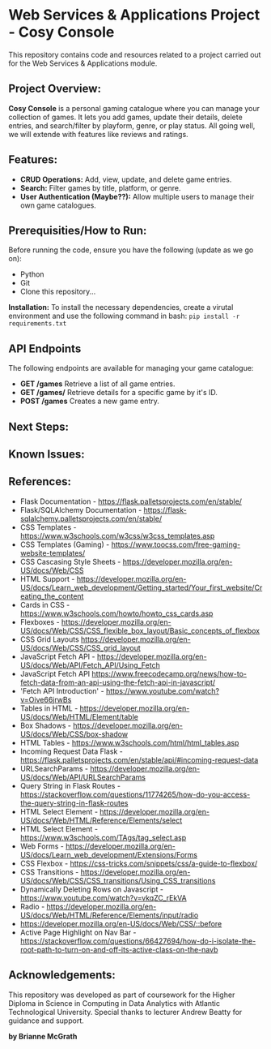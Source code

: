 # Web Services & Applications Project - Cosy Console 

This repository contains code and resources related to a project carried out for the Web Services & Applications module. 

## Project Overview: 

**Cosy Console** is a personal gaming catalogue where you can manage your collection of games. It lets you add games, update their details, delete entries, and search/filter by playform, genre, or play status. All going well, we will extende with features like reviews and ratings. 

## Features: 

- **CRUD Operations:** Add, view, update, and delete game entries.  
- **Search:** Filter games by title, platform, or genre. 
- **User Authentication (Maybe??):** Allow multiple users to manage their own game catalogues.  

## Prerequisities/How to Run: 
Before running the code, ensure you have the following (update as we go on):
- Python
- Git 
- Clone this repository... 

**Installation:**
To install the necessary dependencies, create a virutal environment and use the following command in bash: 
`pip install -r requirements.txt`

## API Endpoints
The following endpoints are available for managing your game catalogue: 

- **GET /games**
    Retrieve a list of all game entries. 
- **GET /games/<id>**
    Retrieve details for a specific game by it's ID. 
- **POST /games**
    Creates a new game entry.

## Next Steps: 

## Known Issues: 

## References: 

- Flask Documentation - https://flask.palletsprojects.com/en/stable/
- Flask/SQLAlchemy Documentation - https://flask-sqlalchemy.palletsprojects.com/en/stable/
- CSS Templates - https://www.w3schools.com/w3css/w3css_templates.asp 
- CSS Templates (Gaming) - https://www.toocss.com/free-gaming-website-templates/ 
- CSS Cascasing Style Sheets - https://developer.mozilla.org/en-US/docs/Web/CSS
- HTML Support - https://developer.mozilla.org/en-US/docs/Learn_web_development/Getting_started/Your_first_website/Creating_the_content
- Cards in CSS - https://www.w3schools.com/howto/howto_css_cards.asp 
- Flexboxes - https://developer.mozilla.org/en-US/docs/Web/CSS/CSS_flexible_box_layout/Basic_concepts_of_flexbox
- CSS Grid Layouts https://developer.mozilla.org/en-US/docs/Web/CSS/CSS_grid_layout
- JavaScript Fetch API - https://developer.mozilla.org/en-US/docs/Web/API/Fetch_API/Using_Fetch 
- JavaScript Fetch API https://www.freecodecamp.org/news/how-to-fetch-data-from-an-api-using-the-fetch-api-in-javascript/
- 'Fetch API Introduction' - https://www.youtube.com/watch?v=Oive66jrwBs 
- Tables in HTML - https://developer.mozilla.org/en-US/docs/Web/HTML/Element/table 
- Box Shadows - https://developer.mozilla.org/en-US/docs/Web/CSS/box-shadow 
- HTML Tables - https://www.w3schools.com/html/html_tables.asp
- Incoming Request Data Flask - https://flask.palletsprojects.com/en/stable/api/#incoming-request-data 
- URLSearchParams - https://developer.mozilla.org/en-US/docs/Web/API/URLSearchParams  
- Query String in Flask Routes - https://stackoverflow.com/questions/11774265/how-do-you-access-the-query-string-in-flask-routes 
- HTML Select Element - https://developer.mozilla.org/en-US/docs/Web/HTML/Reference/Elements/select 
- HTML Select Element - https://www.w3schools.com/TAgs/tag_select.asp 
- Web Forms - https://developer.mozilla.org/en-US/docs/Learn_web_development/Extensions/Forms 
- CSS Flexbox - https://css-tricks.com/snippets/css/a-guide-to-flexbox/
- CSS Transitions - https://developer.mozilla.org/en-US/docs/Web/CSS/CSS_transitions/Using_CSS_transitions
- Dynamically Deleting Rows on Javascript - https://www.youtube.com/watch?v=vkqZC_rEkVA
- Radio - https://developer.mozilla.org/en-US/docs/Web/HTML/Reference/Elements/input/radio 
- https://developer.mozilla.org/en-US/docs/Web/CSS/::before 
- Active Page Highlight on Nav Bar - https://stackoverflow.com/questions/66427694/how-do-i-isolate-the-root-path-to-turn-on-and-off-its-active-class-on-the-navb 
## Acknowledgements: 
This repository was developed as part of coursework for the Higher Diploma in Science in Computing in Data Analytics with Atlantic Technological University. Special thanks to lecturer Andrew Beatty for guidance and support. 

**by Brianne McGrath**
